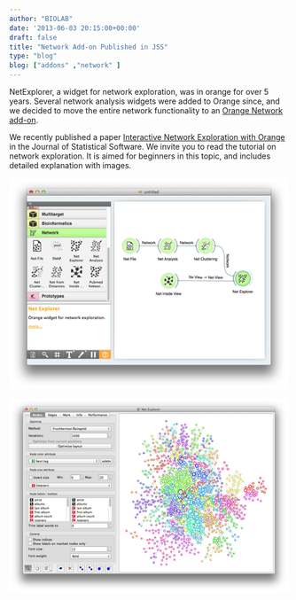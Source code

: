 ```yaml
---
author: "BIOLAB"
date: '2013-06-03 20:15:00+00:00'
draft: false
title: "Network Add-on Published in JSS"
type: "blog"
blog: ["addons" ,"network" ]
---
```


NetExplorer, a widget for network exploration, was in orange for over 5 years. Several network analysis widgets were added to Orange since, and we decided to move the entire network functionality to an [Orange Network add-on](https://pypi.python.org/pypi/Orange-Network).

We recently published a paper [Interactive Network Exploration with Orange](http://www.jstatsoft.org/v53/i06) in the Journal of Statistical Software. We invite you to read the tutorial on network exploration. It is aimed for beginners in this topic, and includes detailed explanation with images.

![](netaddon.png__600x454_q95_crop_upscale.png)

![](netexplorer.png__600x417_q95_crop_upscale.png)
